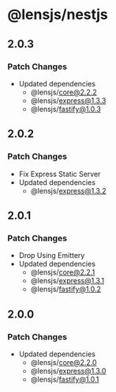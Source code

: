 # @lensjs/nestjs

## 2.0.3

### Patch Changes

- Updated dependencies
  - @lensjs/core@2.2.2
  - @lensjs/express@1.3.3
  - @lensjs/fastify@1.0.3

## 2.0.2

### Patch Changes

- Fix Express Static Server
- Updated dependencies
  - @lensjs/express@1.3.2

## 2.0.1

### Patch Changes

- Drop Using Emittery
- Updated dependencies
  - @lensjs/core@2.2.1
  - @lensjs/express@1.3.1
  - @lensjs/fastify@1.0.2

## 2.0.0

### Patch Changes

- Updated dependencies
  - @lensjs/core@2.2.0
  - @lensjs/express@1.3.0
  - @lensjs/fastify@1.0.1
